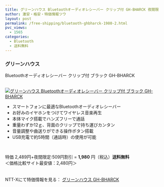 ```yaml
---
title: グリーンハウス Bluetoothオーディオレシーバー クリップ付 GH-BHARCK 夜間限定特価1980円！送料無料！
author: 激安・格安・特価情報ツウ
layout: post
permalink: /free-shipping/bluetooth-ghbharck-1980-2.html
pvc_views:
  - 1565
categories:
  - Bluetooth
  - 送料無料
---
```

### グリーンハウス  
Bluetoothオーディオレシーバー クリップ付 ブラック GH-BHARCK

<div class="img-bg2 img_L">
  <a href="http://px.a8.net/svt/ejp?a8mat=ZYP6S+8IMA3E+S1Q+BWGDT&#038;a8ejpredirect=http://nttxstore.jp/_II_GH13855169" target="_blank"><br /> <img border="0" alt="グリーンハウス Bluetoothオーディオレシーバー クリップ付 ブラック GH-BHARCK" src="http://i1.wp.com/image.nttxstore.jp/l2_images/G/GH/GH13855169.jpg?w=120" data-recalc-dims="1" /></a>
</div>

<!--more-->

  * スマートフォンに最適なBluetoothオーディオレシーバー
  * お好みのイヤホンをつけてワイヤレス音楽再生
  * 本体マイク搭載でハンズフリーで通話
  * 重量わずか12ｇ、背面のクリップで持ち運びカンタン
  * 音量調整や曲送りができる操作ボタン搭載
  * USB充電で約5時間（通話時）の使用が可能

<br clear="all" />

特価 2,489円+夜間限定:509円割引 = <span class="tokka-price"><strong>1,980</strong></span> 円（税込）**送料無料**  
＜価格比較サイト最安値：2,480円＞

　  
NTT-Xにて特価情報を見る： <span class="fs150p"><a href="http://px.a8.net/svt/ejp?a8mat=ZYP6S+8IMA3E+S1Q+BWGDT&#038;a8ejpredirect=http://nttxstore.jp/_II_GH13855169" target="_blank">グリーンハウス GH-BHARCK</a></span>